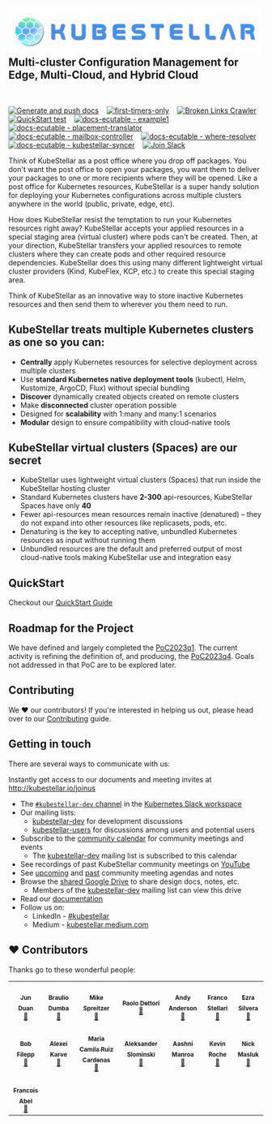 <!--readme-for-root-start-->

<img alt="" width="500px" align="left" src="KubeStellar-with-Logo.png" />

<br/>
<br/>
<br/>
<br/>

## Multi-cluster Configuration Management for Edge, Multi-Cloud, and Hybrid Cloud
<br/>

[![Generate and push docs](https://github.com/kubestellar/kubestellar/actions/workflows/docs-gen-and-push.yml/badge.svg?branch=main)](https://github.com/kubestellar/kubestellar/actions/workflows/docs-gen-and-push.yml)&nbsp;&nbsp;&nbsp;
[![first-timers-only](https://img.shields.io/badge/first--timers--only-friendly-blue.svg?style=flat-square)](https://www.firsttimersonly.com/)&nbsp;&nbsp;&nbsp;
[![Broken Links Crawler](https://github.com/kubestellar/kubestellar/actions/workflows/broken-links-crawler.yml/badge.svg)](https://github.com/kubestellar/kubestellar/actions/workflows/broken-links-crawler.yml)
[![QuickStart test](https://github.com/kubestellar/kubestellar/actions/workflows/docs-ecutable-qs.yml/badge.svg?branch=main)](https://github.com/kubestellar/kubestellar/actions/workflows/docs-ecutable-qs.yml)&nbsp;&nbsp;&nbsp;
[![docs-ecutable - example1](https://github.com/kubestellar/kubestellar/actions/workflows/docs-ecutable-example1.yml/badge.svg?branch=main)](https://github.com/kubestellar/kubestellar/actions/workflows/docs-ecutable-example1.yml)&nbsp;&nbsp;&nbsp;
[![docs-ecutable - placement-translator](https://github.com/kubestellar/kubestellar/actions/workflows/docs-ecutable-placement.yml/badge.svg?branch=main)](https://github.com/kubestellar/kubestellar/actions/workflows/docs-ecutable-placement.yml)&nbsp;&nbsp;&nbsp;
[![docs-ecutable - mailbox-controller](https://github.com/kubestellar/kubestellar/actions/workflows/docs-ecutable-mailbox.yml/badge.svg?branch=main)](https://github.com/kubestellar/kubestellar/actions/workflows/docs-ecutable-mailbox.yml)&nbsp;&nbsp;&nbsp;
[![docs-ecutable - where-resolver](https://github.com/kubestellar/kubestellar/actions/workflows/docs-ecutable-where-resolver.yml/badge.svg?branch=main)](https://github.com/kubestellar/kubestellar/actions/workflows/docs-ecutable-where-resolver.yml)&nbsp;&nbsp;&nbsp;
[![docs-ecutable - kubestellar-syncer](https://github.com/kubestellar/kubestellar/actions/workflows/docs-ecutable-syncer.yml/badge.svg?branch=main)](https://github.com/kubestellar/kubestellar/actions/workflows/docs-ecutable-syncer.yml)&nbsp;&nbsp;&nbsp;
<a href="https://kubernetes.slack.com/archives/C058SUSL5AA"> 
    <img alt="Join Slack" src="https://img.shields.io/badge/KubeStellar-Join%20Slack-blue?logo=slack">
  </a>

Think of KubeStellar as a post office where you drop off packages. You don't want the post office to open your packages, you want them to deliver your packages to one or more recipients where they will be opened. Like a post office for Kubernetes resources, KubeStellar is a super handy solution for deploying your Kubernetes configurations across multiple clusters anywhere in the world (public, private, edge, etc). 

How does KubeStellar resist the temptation to run your Kubernetes resources right away? KubeStellar accepts your applied resources in a special staging area (virtual cluster) where pods can't be created. Then, at your direction, KubeStellar transfers your applied resources to remote clusters where they can create pods and other required resource dependencies. KubeStellar does this using many different lightweight virtual cluster providers (Kind, KubeFlex, KCP, etc.) to create this special staging area. 

Think of KubeStellar as an innovative way to store inactive Kubernetes resources and then send them to wherever you them need to run.  

## KubeStellar treats multiple Kubernetes clusters as one so you can:

- __Centrally__ apply Kubernetes resources for selective deployment across multiple clusters 
- Use __standard Kubernetes native deployment tools__ (kubectl, Helm, Kustomize, ArgoCD, Flux) without special bundling 
- __Discover__ dynamically created objects created on remote clusters
- Make __disconnected__ cluster operation possible
- Designed for __scalability__ with 1:many and many:1 scenarios
- __Modular__ design to ensure compatibility with cloud-native tools

## KubeStellar virtual clusters (Spaces) are our secret
- KubeStellar uses lightweight virtual clusters (Spaces) that run inside the KubeStellar hosting cluster
- Standard Kubernetes clusters have __2-300__ api-resources, KubeStellar Spaces have only __40__
- Fewer api-resources mean resources remain inactive (denatured) – they do not expand into other resources like replicasets, pods, etc.
- Denaturing is the key to accepting native, unbundled Kubernetes resources as input without running them
- Unbundled resources are the default and preferred output of most cloud-native tools making KubeStellar use and integration easy

## QuickStart

Checkout our [QuickStart Guide](https://docs.kubestellar.io/stable/Getting-Started/user-quickstart-kind/)

## Roadmap for the Project

We have defined and largely completed the
[PoC2023q1](https://docs.kubestellar.io/main/Coding%20Milestones/PoC2023q1/outline/).
The current activity is refining the definition of, and producing, the
[PoC2023q4](https://docs.kubestellar.io/main/Coding%20Milestones/PoC2023q4/outline/).
Goals not addressed in that PoC are to be explored later.


## Contributing

We ❤️ our contributors! If you're interested in helping us out, please head over to our [Contributing](https://docs.kubestellar.io/stable/Contribution%20guidelines/CONTRIBUTING/) guide.

## Getting in touch

There are several ways to communicate with us:

Instantly get access to our documents and meeting invites at http://kubestellar.io/joinus

- The [`#kubestellar-dev` channel](https://kubernetes.slack.com/archives/C058SUSL5AA) in the [Kubernetes Slack workspace](https://slack.k8s.io)
- Our mailing lists:
    - [kubestellar-dev](https://groups.google.com/g/kubestellar-dev) for development discussions
    - [kubestellar-users](https://groups.google.com/g/kubestellar-users) for discussions among users and potential users
- Subscribe to the [community calendar](https://calendar.google.com/calendar/event?action=TEMPLATE&tmeid=MWM4a2loZDZrOWwzZWQzZ29xanZwa3NuMWdfMjAyMzA1MThUMTQwMDAwWiBiM2Q2NWM5MmJlZDdhOTg4NGVmN2ZlOWUzZjZjOGZlZDE2ZjZmYjJmODExZjU3NTBmNTQ3NTY3YTVkZDU4ZmVkQGc&tmsrc=b3d65c92bed7a9884ef7fe9e3f6c8fed16f6fb2f811f5750f547567a5dd58fed%40group.calendar.google.com&scp=ALL) for community meetings and events
    - The [kubestellar-dev](https://groups.google.com/g/kubestellar-dev) mailing list is subscribed to this calendar
- See recordings of past KubeStellar community meetings on [YouTube](https://www.youtube.com/@kubestellar)
- See [upcoming](https://github.com/kubestellar/kubestellar/issues?q=is%3Aissue+is%3Aopen+label%3Acommunity-meeting) and [past](https://github.com/kubestellar/kubestellar/issues?q=is%3Aissue+is%3Aclosed+label%3Acommunity-meeting) community meeting agendas and notes
- Browse the [shared Google Drive](https://drive.google.com/drive/folders/1p68MwkX0sYdTvtup0DcnAEsnXElobFLS?usp=sharing) to share design docs, notes, etc.
    - Members of the [kubestellar-dev](https://groups.google.com/g/kubestellar-dev) mailing list can view this drive
- Read our [documentation](https://kubestellar.io)
- Follow us on:
   - LinkedIn - [#kubestellar](https://www.linkedin.com/feed/hashtag/?keywords=kubestellar)
   - Medium - [kubestellar.medium.com](https://medium.com/@kubestellar/list/predefined:e785a0675051:READING_LIST)
   
   
## ❤️ Contributors

Thanks go to these wonderful people:

<!-- ALL-CONTRIBUTORS-LIST:START - Do not remove or modify this section -->
<!-- prettier-ignore-start -->
<!-- markdownlint-disable -->
<table>
  <tr>
    <td align="center"><a href="https://github.com/waltforme"><img src="https://avatars.githubusercontent.com/u/8633434?v=4" width="100px;" alt=""/><br /><sub><b>Jun Duan</b></sub></a><br /><a href="https://github.com/kubestellar/kubestellar/issues?q=assignee%3Awaltforme+" title="Contributed PRs">👀</a></td>
    <td align="center"><a href="https://github.com/dumb0002"><img src="https://avatars.githubusercontent.com/u/25727844?v=4" width="100px;" alt=""/><br /><sub><b>Braulio Dumba</b></sub></a><br /><a href="https://github.com/kubestellar/kubestellar/issues?q=assignee%3Adumb0002+" title="Contributed PRs">👀</a></td>
    <td align="center"><a href="https://github.com/MikeSpreitzer"><img src="https://avatars.githubusercontent.com/u/14296719?v=4" width="100px;" alt=""/><br /><sub><b>Mike Spreitzer</b></sub></a><br /><a href="https://github.com/kubestellar/kubestellar/pulls?q=is%3Apr+reviewed-by%3AMikeSpreitzer" title="Reviewed Pull Requests">👀</a></td>
    <td align="center"><a href="https://github.com/pdettori"><img src="https://avatars.githubusercontent.com/u/6678093?v=4" width="100px;" alt=""/><br /><sub><b>Paolo Dettori</b></sub></a><br /><a href=https://github.com/kubestellar/kubestellar/issues?q=assignee%3Apdettori+" title="Contributed PRs">👀</a></td>
    <td align="center"><a href="https://github.com/clubanderson"><img src="https://avatars.githubusercontent.com/u/407614?v=4" width="100px;" alt=""/><br /><sub><b>Andy Anderson</b></sub></a><br /><a href="https://github.com/kubestellar/kubestellar/pulls?q=is%3Apr+reviewed-by%3Aclubanderson" title="Reviewed Pull Requests">👀</a></td>
    <td align="center"><a href="https://github.com/francostellari"><img src="https://avatars.githubusercontent.com/u/50019234?v=4" width="100px;" alt=""/><br /><sub><b>Franco Stellari</b></sub></a><br /><a href="https://github.com/kubestellar/kubestellar/issues?q=assignee%3Afrancostellari+" title="Contributed PRs">👀</a></td>
    <td align="center"><a href="https://github.com/ezrasilvera"><img src="https://avatars.githubusercontent.com/u/13567561?v=4" width="100px;" alt=""/><br /><sub><b>Ezra Silvera</b></sub></a><br /><a href="https://github.com/kubestellar/kubestellar/pulls?q=is%3Apr+reviewed-by%3Aezrasilvera" title="Reviewed Pull Requests">👀</a></td>
  </tr>
  <tr>
    <td align="center"><a href="https://github.com/fileppb"><img src="https://avatars.githubusercontent.com/u/124100147?v=4" width="100px;" alt=""/><br /><sub><b>Bob Filepp</b></sub></a><br /><a href="https://github.com/kubestellar/kubestellar/issues?q=assignee%3Afileppb+" title="Contributed PRs">👀</a></td>
    <td align="center"><a href="https://github.com/thinkahead"><img src="https://avatars.githubusercontent.com/u/7507482?v=4" width="100px;" alt=""/><br /><sub><b>Alexei Karve</b></sub></a><br /><a href="https://github.com/kubestellar/kubestellar/issues?q=assignee%3Athinkahead+" title="Contributed PRs">👀</a></td>
    <td align="center"><a href="https://github.com/mra-ruiz"><img src="https://avatars.githubusercontent.com/u/16118462?v=4" width="100px;" alt=""/><br /><sub><b>Maria Camila Ruiz Cardenas</b></sub></a><br /><a href="https://github.com/kubestellar/kubestellar/issues?q=assignee%3Amra-ruiz+" title="Contributed PRs">👀</a></td>
    <td align="center"><a href="https://github.com/aslom"><img src="https://avatars.githubusercontent.com/u/1648338?v=4" width="100px;" alt=""/><br /><sub><b>Aleksander Slominski</b></sub></a><br /><a href="https://github.com/kubestellar/kubestellar/issues?q=assignee%3Aaslom+" title="Contributed PRs">👀</a></td>
    <td align="center"><a href="https://github.com/amanroa"><img src="https://avatars.githubusercontent.com/u/26678552?v=4" width="100px;" alt=""/><br /><sub><b>Aashni Manroa</b></sub></a><br /><a href="https://github.com/kubestellar/kubestellar/issues?q=assignee%3Aamanroa+" title="Contributed PRs">👀</a></td>
    <td align="center"><a href="https://github.com/KPRoche"><img src="https://avatars.githubusercontent.com/u/25445603?v=4" width="100px;" alt=""/><br /><sub><b>Kevin Roche</b></sub></a><br /><a href="https://github.com/kubestellar/kubestellar/issues?q=assignee%3AKPRoche+" title="Contributed PRs">👀</a></td>
    <td align="center"><a href="https://github.com/namasl"><img src="https://avatars.githubusercontent.com/u/144150872?v=4" width="100px;" alt=""/><br /><sub><b>Nick Masluk</b></sub></a><br /><a href="https://github.com/kubestellar/kubestellar/issues?q=assignee%3Anamasl+" title="Contributed PRs">👀</a></td>
  </tr>
  <tr>
    <td align="center"><a href="https://github.com/fab7"><img src="https://avatars.githubusercontent.com/u/15231306?v=4" width="100px;" alt=""/><br /><sub><b>Francois Abel</b></sub></a><br /><a href="https://github.com/kubestellar/kubestellar/issues?q=assignee%3Afab7+" title="Contributed PRs">👀</a></td>
  </tr>
</table>

<!-- markdownlint-restore -->
<!-- prettier-ignore-end -->

<!-- ALL-CONTRIBUTORS-LIST:END -->
<!--readme-for-root-end-->

